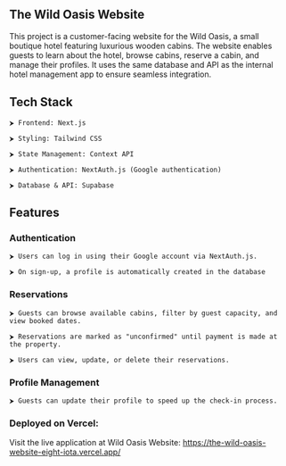 ## The Wild Oasis Website

This project is a customer-facing website for the Wild Oasis, a small boutique hotel featuring luxurious wooden cabins. The website enables guests to learn about the hotel, browse cabins, reserve a cabin, and manage their profiles. It uses the same database and API as the internal hotel management app to ensure seamless integration.

## Tech Stack

    ⮞ Frontend: Next.js

    ⮞ Styling: Tailwind CSS

    ⮞ State Management: Context API

    ⮞ Authentication: NextAuth.js (Google authentication)

    ⮞ Database & API: Supabase

## Features

### Authentication

    ⮞ Users can log in using their Google account via NextAuth.js.

    ⮞ On sign-up, a profile is automatically created in the database

### Reservations

    ⮞ Guests can browse available cabins, filter by guest capacity, and view booked dates.

    ⮞ Reservations are marked as "unconfirmed" until payment is made at the property.

    ⮞ Users can view, update, or delete their reservations.

### Profile Management

    ⮞ Guests can update their profile to speed up the check-in process.

### Deployed on Vercel:

Visit the live application at Wild Oasis Website: https://the-wild-oasis-website-eight-iota.vercel.app/
